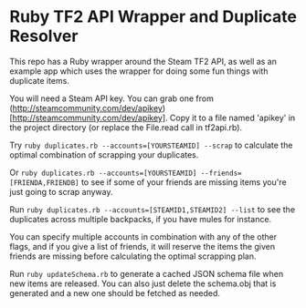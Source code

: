 # Ruby TF2 API Wrapper and Duplicate Resolver

This repo has a Ruby wrapper around the Steam TF2 API, as well as an example app which uses the wrapper for doing some fun things with duplicate items.

You will need a Steam API key. You can grab one from (http://steamcommunity.com/dev/apikey)[http://steamcommunity.com/dev/apikey].
Copy it to a file named 'apikey' in the project directory (or replace the File.read call in tf2api.rb).

Try `ruby duplicates.rb --accounts=[YOURSTEAMID] --scrap` to calculate the optimal combination of scrapping your duplicates.

Or `ruby duplicates.rb --accounts=[YOURSTEAMID] --friends=[FRIENDA,FRIENDB]` to see if some of your friends are missing items you're just going to scrap anyway.

Run `ruby duplicates.rb --accounts=[STEAMID1,STEAMID2] --list` to see the duplicates across multiple backpacks, if you have mules for instance.

You can specify multiple accounts in combination with any of the other flags, and if you give a list of friends, it will reserve the items the given friends are missing before calculating the optimal scrapping plan.

Run `ruby updateSchema.rb` to generate a cached JSON schema file when new items are released.
You can also just delete the schema.obj that is generated and a new one should be fetched as needed.
